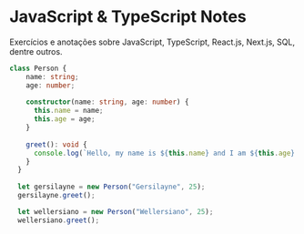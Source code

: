 # JavaScript & TypeScript Notes

Exercícios e anotações sobre JavaScript, TypeScript, React.js, Next.js, SQL, dentre outros.

```typescript
class Person {
    name: string;
    age: number;
  
    constructor(name: string, age: number) {
      this.name = name;
      this.age = age;
    }
  
    greet(): void { 
      console.log(`Hello, my name is ${this.name} and I am ${this.age} years old.`);
    }
  }
  
  let gersilayne = new Person("Gersilayne", 25);
  gersilayne.greet();

  let wellersiano = new Person("Wellersiano", 25);
  wellersiano.greet();
```
